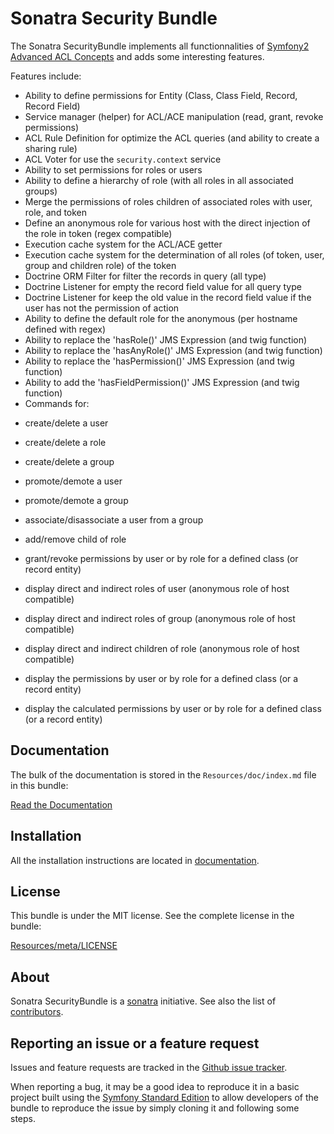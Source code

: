 ﻿Sonatra Security Bundle
=======================

The Sonatra SecurityBundle implements all functionnalities of 
[Symfony2 Advanced ACL Concepts](http://symfony.com/doc/current/cookbook/security/acl_advanced.html) 
and adds some interesting features.


Features include:

- Ability to define permissions for Entity (Class, Class Field, Record, Record Field)
- Service manager (helper) for ACL/ACE manipulation (read, grant, revoke permissions)
- ACL Rule Definition for optimize the ACL queries (and ability to create a sharing rule)
- ACL Voter for use the `security.context` service
- Ability to set permissions for roles or users
- Ability to define a hierarchy of role (with all roles in all associated groups)
- Merge the permissions of roles children of associated roles with user, role, and token
- Define an anonymous role for various host with the direct injection of the role in token (regex compatible)
- Execution cache system for the ACL/ACE getter
- Execution cache system for the determination of all roles (of token, user, group and children role) of the token
- Doctrine ORM Filter for filter the records in query (all type)
- Doctrine Listener for empty the record field value for all query type
- Doctrine Listener for keep the old value in the record field value if the user has not the permission of action
- Ability to define the default role for the anonymous (per hostname defined with regex)
- Ability to replace the 'hasRole()' JMS Expression (and twig function)
- Ability to replace the 'hasAnyRole()' JMS Expression (and twig function)
- Ability to replace the 'hasPermission()' JMS Expression (and twig function)
- Ability to add the 'hasFieldPermission()' JMS Expression (and twig function)
- Commands for:
 * create/delete a user
 * create/delete a role
 * create/delete a group
 * promote/demote a user
 * promote/demote a group
 * associate/disassociate a user from a group
 * add/remove child of role
 * grant/revoke permissions by user or by role for a defined class (or record entity)
 * display direct and indirect roles of user (anonymous role of host compatible)
 * display direct and indirect roles of group (anonymous role of host compatible)
 * display direct and indirect children of role (anonymous role of host compatible)
 
 * display the permissions by user or by role for a defined class (or a record entity)
 * display the calculated permissions by user or by role for a defined class (or a record entity)

Documentation
-------------

The bulk of the documentation is stored in the `Resources/doc/index.md`
file in this bundle:

[Read the Documentation](Resources/doc/index.md)

Installation
------------

All the installation instructions are located in [documentation](Resources/doc/index.md).

License
-------

This bundle is under the MIT license. See the complete license in the bundle:

[Resources/meta/LICENSE](Resources/meta/LICENSE)

About
-----

Sonatra SecurityBundle is a [sonatra](https://github.com/sonatra) initiative.
See also the list of [contributors](https://github.com/sonatra/SonatraSecurityBundle/contributors).

Reporting an issue or a feature request
---------------------------------------

Issues and feature requests are tracked in the [Github issue tracker](https://github.com/sonatra/SonatraSecurityBundle/issues).

When reporting a bug, it may be a good idea to reproduce it in a basic project
built using the [Symfony Standard Edition](https://github.com/symfony/symfony-standard)
to allow developers of the bundle to reproduce the issue by simply cloning it
and following some steps.
